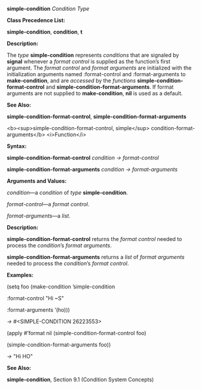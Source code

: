 **simple-condition** *Condition Type* 

**Class Precedence List:** 

**simple-condition**, **condition**, **t** 

**Description:** 

The *type* **simple-condition** represents *conditions* that are signaled by **signal** whenever a *format control* is supplied as the function’s first argument. The *format control* and *format arguments* are initialized with the initialization arguments named :format-control and :format-arguments to **make-condition**, and are *accessed* by the *functions* **simple-condition-format-control** and **simple-condition-format-arguments**. If format arguments are not supplied to **make-condition**, **nil** is used as a default. 

**See Also:** 

**simple-condition-format-control**, **simple-condition-format-arguments** 



 

 

&#60;b&#62;&#60;sup&#62;simple-condition-format-control, simple&#60;/sup&#62; condition-format-arguments&#60;/b&#62; &#60;i&#62;Function&#60;/i&#62; 

**Syntax:** 

**simple-condition-format-control** *condition → format-control* 

**simple-condition-format-arguments** *condition → format-arguments* 

**Arguments and Values:** 

*condition*—a *condition* of *type* **simple-condition**. 

*format-control*—a *format control*. 

*format-arguments*—a *list*. 

**Description:** 

**simple-condition-format-control** returns the *format control* needed to process the *condition*’s *format arguments*. 

**simple-condition-format-arguments** returns a *list* of *format arguments* needed to process the *condition*’s *format control*. 

**Examples:** 

(setq foo (make-condition ’simple-condition 

:format-control "Hi ~S" 

:format-arguments ’(ho))) 

*→* #&#60;SIMPLE-CONDITION 26223553&#62; 

(apply #’format nil (simple-condition-format-control foo) 

(simple-condition-format-arguments foo)) 

*→* "Hi HO" 

**See Also:** 

**simple-condition**, Section 9.1 (Condition System Concepts) 

